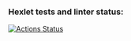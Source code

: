 ### Hexlet tests and linter status:
[![Actions Status](https://github.com/montecamo-a/frontend-project-lvl1/workflows/hexlet-check/badge.svg)](https://github.com/montecamo-a/frontend-project-lvl1/actions)